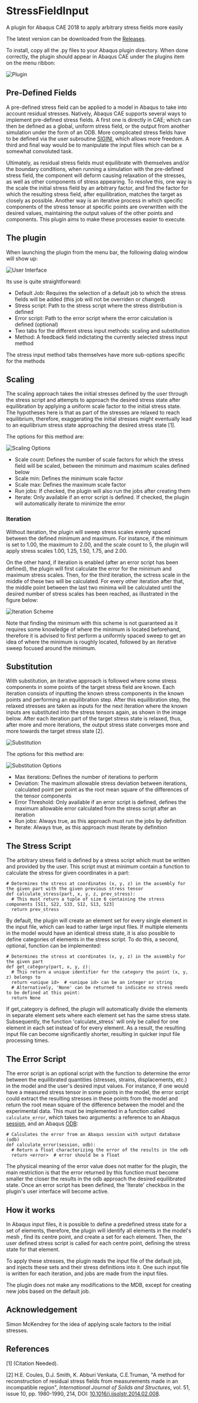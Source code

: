# StressFieldInput
A plugin for Abaqus CAE 2018 to apply arbitrary stress fields more easily

The latest version can be downloaded from the [Releases](https://github.com/smrg-uob/StressFieldInput/releases).

To install, copy all the .py files to your Abaqus plugin directory.
When done correctly, the plugin should appear in Abaqus CAE under the plugins item on the menu ribbon:

![Plugin](https://github.com/smrg-uob/StressFieldInput/blob/main/doc/plugin.png)


## Pre-Defined Fields
A pre-defined stress field can be applied to a model in Abaqus to take into account residual stresses.
Natively, Abaqus CAE supports several ways to implement pre-defined stress fields. A first one is directly in CAE; which can then be defined as a global, uniform stress field, or the output from another simulation under the form of an ODB. More complicated stress fields have to be defined via the user subroutine [SIGINI](http://130.149.89.49:2080/v6.13/books/sub/ch01s01asb18.html), which allows more freedom.
A third and final way would be to manipulate the input files which can be a somewhat convoluted task.

Ultimately, as residual stress fields must equilibrate with themselves and/or the boundary conditions, when running a simulation with the pre-defined stress field, the component will deform causing relaxation of the stresses, as well as other components of stress appearing.
To resolve this, one way is the scale the initial stress field by an arbitrary factor, and find the factor for which the resulting stress field, after equilibration, matches the target as closely as possible.
Another way is an iterative process in which specific components of the stress tensor at specific points are overwritten with the desired values, maintaining the output values of the other points and components.
This plugin aims to make these processes easier to execute.


## The plugin
When launching the plugin from the menu bar, the following dialog window will show up:

![User Interface](https://github.com/smrg-uob/StressFieldInput/blob/main/doc/gui_overview.png)

Its use is quite straightforward:
* Default Job: Requires the selection of a default job to which the stress fields will be added (this job will not be overriden or changed)
* Stress script: Path to the stress script where the stress distribution is defined
* Error script: Path to the error script where the error calculation is defined (optional)
* Two tabs for the different stress input methods: scaling and substitution
* Method: A feedback field indictating the currently selected stress input method


The stress input method tabs themselves have more sub-options specific for the methods

## Scaling
The scaling approach takes the initial stresses defined by the user through the stress script and attempts to approach the desired stress state after equilibration by applying a uniform scale factor to the initial stress state.
The hypotheses here is that as part of the stresses are relaxed to reach equilibrium, therefore, exaggerating the initial stresses might eventually lead to an equilibrium stress state approaching the desired stress state [1].

The options for this method are:

![Scaling Options](https://github.com/smrg-uob/StressFieldInput/blob/main/doc/gui_scaling.png)

* Scale count: Defines the number of scale factors for which the stress field will be scaled, between the minimum and maximum scales defined below
* Scale min: Defines the minimum scale factor
* Scale max: Defines the maximum scale factor
* Run jobs: If checked, the plugin will also run the jobs after creating them
* Iterate: Only available if an error script is defined. If checked, the plugin will automatically iterate to minimize the error

### Iteration
Without iteration, the plugin will sweep stress scales evenly spaced between the defined minimum and maximum. For instance, if the minimum is set to 1.00, the maximum to 2.00, and the scale count to 5, the plugin will apply stress scales 1.00, 1.25, 1.50, 1.75, and 2.00.

On the other hand, if iteration is enabled (after an error script has been defined), the plugin will first calculate the error for the minimum and maximum stress scales. Then, for the third iteration, the sctress scale in the middle of these two will be calculated.
For every other iteration after that, the middle point between the last two minima will be calculated until the desired number of stress scales has been reached, as illustrated in the figure below:

![Iteration Scheme](https://github.com/smrg-uob/StressFieldInput/blob/main/doc/iteration_scheme.png)

Note that finding the minimum with this scheme is not guaranteed as it requires some knowledge of where the minimum is located beforehand, therefore it is advised to first perform a uniformly spaced sweep to get an idea of where the minimum is roughly located, followed by an iterative sweep focused around the minimum.


## Substitution
With substitution, an iterative approach is followed where some stress components in some points of the target stress field are known.
Each iteration consists of inputting the known stress components in the known points and performing an equilibration step.
After this equilibration step, the relaxed stresses are taken as inputs for the next iteration where the known inputs are substituted into the stress tensors again, as shown in the image below.
After each iteration part of the target stress state is relaxed, thus, after more and more iterations, the output stress state converges more and more towards the target stress state [2].

![Substitution](https://github.com/smrg-uob/StressFieldInput/blob/main/doc/substitution_scheme.png)

The options for this method are:

![Substitution Options](https://github.com/smrg-uob/StressFieldInput/blob/main/doc/gui_substitution.png)

* Max iterations: Defines the number of iterations to perform
* Deviation: The maximum allowable stress deviation between iterations, calculated point per point as the root mean square of the differences of the tensor components
* Error Threshold: Only available if an error script is defined, defines the maximum allowable error calculated from the stress script after an iteration
* Run jobs:  Always true, as this approach must run the jobs by definition
* Iterate: Always true, as this approach must iterate by definition


## The Stress Script
The arbitrary stress field is defined by a stress script which must be written and provided by the user.
This script must at minimum contain a function to calculate the stress for given coordinates in a part:
```
# Determines the stress at coordinates (x, y, z) in the assembly for the given part with the given previous stress tensor
def calculate_stress(part, x, y, z, prev_stress):
  # This must return a tuple of size 6 containing the stress components [S11, S22, S33, S12, S13, S23]
  return prev_stress
```

By default, the plugin will create an element set for every single element in the input file, which can lead to rather large input files.
If multiple elements in the model would have an identical stress state, it is also possible to define categories of elements in the stress script.
To do this, a second, optional, function can be implemented:
```
# Determines the stress at coordinates (x, y, z) in the assembly for the given part
def get_category(part, x, y, z):
  # This return a unique identifier for the category the point (x, y, z) belongs to
  return <unique id>  # <unique id> can be an integer or string
  # Alternatively, 'None' can be returned to indicate no stress needs to be defined at this point:
  return None
```

If get_category is defined, the plugin will automatically divide the elements in separate element sets where each element set has the same stress state.
Subsequently, the function 'calculate_stress' will only be called for one element in each set instead of for every element.
As a result, the resulting input file can become significantly shorter, resulting in quicker input file processing times.


##  The Error Script
The error script is an optional script with the function to determine the error between the equilibrated quantities (stresses, strains, displacements, etc.) in the model and the user's desired input values.
For instance, if one would have a measured stress tensor in some points in the model, the error script could extract the resulting stresses in these points from the model and return the root mean square of the difference between the model and the experimental data.
This must be implemented in a function called `calculate_error`, which takes two arguments: a reference to an Abaqus [session](http://130.149.89.49:2080/v6.13/books/ker/pt01ch47pyo01.html), and an Abaqus [ODB](http://130.149.89.49:2080/v6.13/books/ker/pt01ch34pyo01.html):
```
# Calculates the error from an Abaqus session with output database (odb)
def calculate_error(session, odb):
  # Return a float characterizing the error of the results in the odb
  return <error>  # error should be a float  
```

The physical meaning of the error value does not matter for the plugin, the main restriction is that the error returned by this function must become smaller the closer the results in the odb approach the desired equilibrated state.
Once an error script has been defined, the 'Iterate' checkbox in the plugin's user interface will become active.


## How it works
In Abaqus input files, it is possible to define a predefined stress state for a set of elements, therefore, the plugin will identify all elements in the model's mesh , find its centre point, and create a set for each element.
Then, the user defined stress script is called for each centre point, defining the stress state for that element.

To apply these stresses, the plugin reads the input file of the default job, and injects these sets and their stress definitions into it.
One such input file is written for each iteration, and jobs are made from the input files.

The plugin does not make any modifications to the MDB, except for creating new jobs based on the default job.



## Acknowledgement
Simon McKendrey for the idea of applying scale factors to the initial stresses.


## References
[1] (Citation Needed).

[2] H.E. Coules, D.J. Smith, K. Abburi Venkata, C.E.Truman, "A method for reconstruction of residual stress fields from measurements made in an incompatible region", *International Journal of Solids and Structures*, vol. 51, issue 10, pp. 1980-1990, 214, DOI: [10.1016/j.ijsolstr.2014.02.008](https://doi.org/10.1016/j.ijsolstr.2014.02.008).

